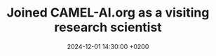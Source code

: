 ---
title: >-
    Joined CAMEL-AI.org as a visiting research scientist
date: 2024-12-01 14:30:00 +0200
---